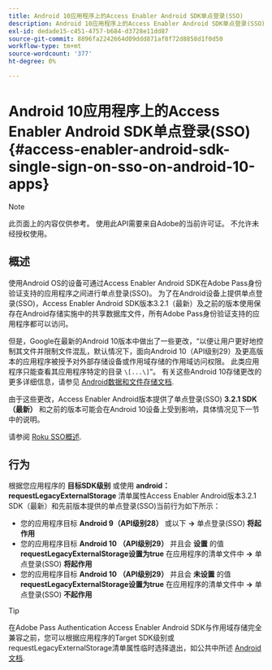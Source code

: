 ```yaml
---
title: Android 10应用程序上的Access Enabler Android SDK单点登录(SSO)
description: Android 10应用程序上的Access Enabler Android SDK单点登录(SSO)
exl-id: dedade15-c451-4757-b684-d3728e11dd87
source-git-commit: 8896fa2242664d09ddd871af8f72d8858d1f0d50
workflow-type: tm+mt
source-wordcount: '377'
ht-degree: 0%

---
```


# Android 10应用程序上的Access Enabler Android SDK单点登录(SSO) {#access-enabler-android-sdk-single-sign-on-sso-on-android-10-apps}

>[!NOTE]
>
>此页面上的内容仅供参考。 使用此API需要来自Adobe的当前许可证。 不允许未经授权使用。

## 概述

使用Android OS的设备可通过Access Enabler Android SDK在Adobe Pass身份验证支持的应用程序之间进行单点登录(SSO)。 为了在Android设备上提供单点登录(SSO)，Access Enabler Android SDK版本3.2.1（最新）及之前的版本使用保存在Android存储实施中的共享数据库文件，所有Adobe Pass身份验证支持的应用程序都可以访问。

但是，Google在最新的Android 10版本中做出了一些更改，“以便让用户更好地控制其文件并限制文件混乱，默认情况下，面向Android 10（API级别29）及更高版本的应用程序被授予对外部存储设备或作用域存储的作用域访问权限。 此类应用程序只能查看其应用程序特定的目录 `\[...\]`“。 有关这些Android 10存储更改的更多详细信息，请参见 [Android数据和文件存储文档](https://developer.android.com/training/data-storage/files/external-scoped).

由于这些更改，Access Enabler Android版本提供了单点登录(SSO) **3.2.1 SDK（最新）** 和之前的版本可能会在Android 10设备上受到影响，具体情况见下一节中的说明。

请参阅 [Roku SSO概述](/help/authentication/roku-sso-overview.md).

## 行为

根据您应用程序的 **目标SDK级别** 或使用 **android：requestLegacyExternalStorage** 清单属性Access Enabler Android版本3.2.1 SDK（最新）和先前版本提供的单点登录(SSO)当前行为如下所示：

- 您的应用程序目标 **Android 9（API级别28）** 或以下 **-\>** 单点登录(SSO) **将起作用**
- 您的应用程序目标 **Android 10** **（API级别29）** 并且会 **设置** 的值 **requestLegacyExternalStorage设置为true** 在应用程序的清单文件中 **-\>** 单点登录(SSO) **将起作用**
- 您的应用程序目标 **Android 10** **（API级别29）** 并且会 **未设置** 的值 **requestLegacyExternalStorage设置为true** 在应用程序的清单文件中 **-\>** 单点登录(SSO) **不起作用**


>[!TIP]
>
> 在Adobe Pass Authentication Access Enabler Android SDK与作用域存储完全兼容之前，您可以根据应用程序的Target SDK级别或requestLegacyExternalStorage清单属性临时选择退出，如公共中所述 [Android文档](https://developer.android.com/training/data-storage/files/external-scoped#opt-out-of-scoped-storage).
